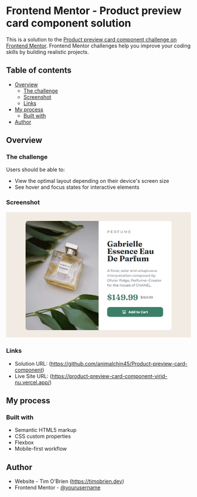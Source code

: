 # Frontend Mentor - Product preview card component solution

This is a solution to the [Product preview card component challenge on Frontend Mentor](https://www.frontendmentor.io/challenges/product-preview-card-component-GO7UmttRfa). Frontend Mentor challenges help you improve your coding skills by building realistic projects.

## Table of contents

- [Overview](#overview)
  - [The challenge](#the-challenge)
  - [Screenshot](#screenshot)
  - [Links](#links)
- [My process](#my-process)
  - [Built with](#built-with)
- [Author](#author)

## Overview

### The challenge

Users should be able to:

- View the optimal layout depending on their device's screen size
- See hover and focus states for interactive elements

### Screenshot

![](./screenshot.jpg)

### Links

- Solution URL: (https://github.com/animalchin45/Product-preview-card-component)
- Live Site URL: (https://product-preview-card-component-virid-nu.vercel.app/)

## My process

### Built with

- Semantic HTML5 markup
- CSS custom properties
- Flexbox
- Mobile-first workflow

## Author

- Website - Tim O'Brien (https://timobrien.dev)
- Frontend Mentor - [@yourusername](https://www.frontendmentor.io/profile/yourusername)
